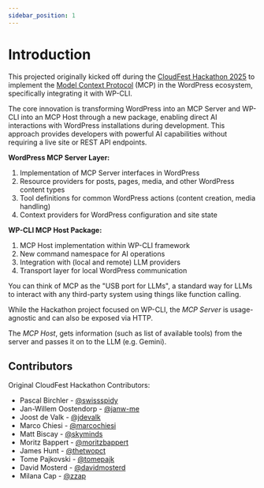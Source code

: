 ```yaml
---
sidebar_position: 1
---
```


# Introduction

This projected originally kicked off during the [CloudFest Hackathon 2025](https://hackathon.cloudfest.com/project/wp-cli-mcp-host/) to implement the [Model Context Protocol](https://modelcontextprotocol.io/) (MCP) in the WordPress ecosystem, specifically integrating it with WP-CLI.

The core innovation is transforming WordPress into an MCP Server and WP-CLI into an MCP Host through a new package, enabling direct AI interactions with WordPress installations during development. This approach provides developers with powerful AI capabilities without requiring a live site or REST API endpoints.

**WordPress MCP Server Layer:**

1. Implementation of MCP Server interfaces in WordPress
2. Resource providers for posts, pages, media, and other WordPress content types
3. Tool definitions for common WordPress actions (content creation, media handling)
4. Context providers for WordPress configuration and site state

**WP-CLI MCP Host Package:**

1. MCP Host implementation within WP-CLI framework
2. New command namespace for AI operations
3. Integration with (local and remote) LLM providers
4. Transport layer for local WordPress communication

You can think of MCP as the "USB port for LLMs", a standard way for LLMs to interact with any third-party system using things like function calling.

While the Hackathon project focused on WP-CLI, the _MCP Server_ is usage-agnostic and can also be exposed via HTTP.

The _MCP Host_, gets information (such as list of available tools) from the server and passes it on to the LLM (e.g. Gemini).

## Contributors

Original CloudFest Hackathon Contributors:

- Pascal Birchler - [@swissspidy](https://github.com/swissspidy)
- Jan-Willem Oostendorp - [@janw-me](https://github.com/janw-me)
- Joost de Valk - [@jdevalk](https://github.com/jdevalk)
- Marco Chiesi - [@marcochiesi](https://github.com/marcochiesi)
- Matt Biscay - [@skyminds](https://github.com/skyminds)
- Moritz Bappert - [@moritzbappert](https://github.com/moritzbappert)
- James Hunt - [@thetwopct](https://github.com/thetwopct)
- Tome Pajkovski - [@tomepajk](https://github.com/tomepajk)
- David Mosterd - [@davidmosterd](https://github.com/davidmosterd)
- Milana Cap - [@zzap](https://github.com/zzap)
